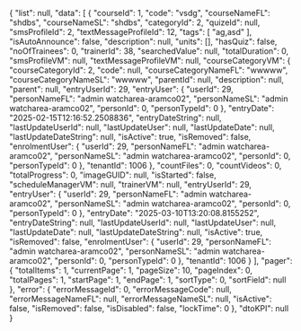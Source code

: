 {
    "list": null,
    "data": [
        {
            "courseId": 1,
            "code": "vsdg",
            "courseNameFL": "shdbs",
            "courseNameSL": "shdbs",
            "categoryId": 2,
            "quizeId": null,
            "smsProfileId": 2,
            "textMessageProfileId": 12,
            "tags": [
                "ag,asd"
            ],
            "isAutoAnnounce": false,
            "description": null,
            "units": [],
            "hasQuiz": false,
            "noOfTrainees": 0,
            "trainerId": 38,
            "searchedValue": null,
            "totalDuration": 0,
            "smsProfileVM": null,
            "textMessageProfileVM": null,
            "courseCategoryVM": {
                "courseCategoryId": 2,
                "code": null,
                "courseCategoryNameFL": "wwwww",
                "courseCategoryNameSL": "wwwww",
                "parentId": null,
                "description": null,
                "parent": null,
                "entryUserId": 29,
                "entryUser": {
                    "userId": 29,
                    "personNameFL": "admin  watcharea-aramco02",
                    "personNameSL": "admin  watcharea-aramco02",
                    "personId": 0,
                    "personTypeId": 0
                },
                "entryDate": "2025-02-15T12:16:52.2508836",
                "entryDateString": null,
                "lastUpdateUserId": null,
                "lastUpdateUser": null,
                "lastUpdateDate": null,
                "lastUpdateDateString": null,
                "isActive": true,
                "isRemoved": false,
                "enrolmentUser": {
                    "userId": 29,
                    "personNameFL": "admin  watcharea-aramco02",
                    "personNameSL": "admin  watcharea-aramco02",
                    "personId": 0,
                    "personTypeId": 0
                },
                "tenantId": 1006
            },
            "countFiles": 0,
            "countVideos": 0,
            "totalProgress": 0,
            "imageGUID": null,
            "isStarted": false,
            "scheduleManagerVM": null,
            "trainerVM": null,
            "entryUserId": 29,
            "entryUser": {
                "userId": 29,
                "personNameFL": "admin  watcharea-aramco02",
                "personNameSL": "admin  watcharea-aramco02",
                "personId": 0,
                "personTypeId": 0
            },
            "entryDate": "2025-03-10T13:20:08.8155252",
            "entryDateString": null,
            "lastUpdateUserId": null,
            "lastUpdateUser": null,
            "lastUpdateDate": null,
            "lastUpdateDateString": null,
            "isActive": true,
            "isRemoved": false,
            "enrolmentUser": {
                "userId": 29,
                "personNameFL": "admin  watcharea-aramco02",
                "personNameSL": "admin  watcharea-aramco02",
                "personId": 0,
                "personTypeId": 0
            },
            "tenantId": 1006
        }
    ],
    "pager": {
        "totalItems": 1,
        "currentPage": 1,
        "pageSize": 10,
        "pageIndex": 0,
        "totalPages": 1,
        "startPage": 1,
        "endPage": 1,
        "sortType": 0,
        "sortField": null
    },
    "error": {
        "errorMessageId": 0,
        "errorMessageCode": null,
        "errorMessageNameFL": null,
        "errorMessageNameSL": null,
        "isActive": false,
        "isRemoved": false,
        "isDisabled": false,
        "lockTime": 0
    },
    "dtoKPI": null
}
